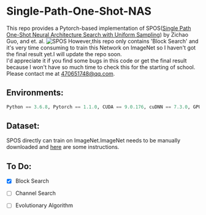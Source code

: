 # Single-Path-One-Shot-NAS
This repo provides a Pytorch-based implementation of SPOS([Single Path One-Shot Neural Architecture Search with Uniform Sampling](https://arxiv.org/abs/1904.00420))  by Zichao Guo, and et. al.
![SPOS](https://github.com/ShunLu91/Single-Path-One-Shot-NAS/blob/master/img/SPOS.jpg)
However,this repo only contains 'Block Search' and it's very time consuming to train this Network on ImageNet so I haven't got the final result yet.I will update the repo soon.      
I'd appreciate it if you find some bugs in this code or get the final result because I won't have so much time to check this for the starting of school. Please contact me at 470651748@qq.com.        
                
## Environments:    
```Python
Python == 3.6.8, Pytorch == 1.1.0, CUDA == 9.0.176, cuDNN == 7.3.0, GPU == GTX 1080 Ti 
```

## Dataset:   
SPOS directly can train on ImageNet.ImageNet needs to be manually downloaded and [here](https://github.com/pytorch/examples/tree/master/imagenet) are some instructions.   

## To Do:
- [x] Block Search
- [ ] Channel Search
- [ ] Evolutionary Algorithm

